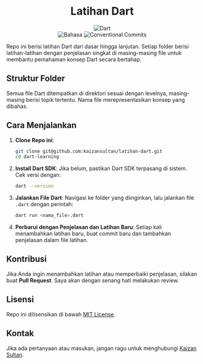 <div align="center">

# Latihan Dart

![Dart](https://img.shields.io/badge/dart-%230175C2.svg?style=for-the-badge&logo=dart&logoColor=white)  
![Bahasa](https://img.shields.io/badge/Bahasa-Indonesia-blue)
![Conventional Commits](https://img.shields.io/badge/commit-conventional-blue.svg)

</div>

Repo ini berisi latihan Dart dari dasar hingga lanjutan. Setiap folder berisi latihan-latihan dengan penjelasan singkat di masing-masing file untuk membantu pemahaman konsep Dart secara bertahap.

## Struktur Folder

Semua file Dart ditempatkan di direktori sesuai dengan levelnya, masing-masing berisi topik tertentu. Nama file merepresentasikan konsep yang dibahas.

## Cara Menjalankan

1. **Clone Repo ini**:

    ```bash
    git clone git@github.com:kaizansultan/latihan-dart.git
    cd dart-learning
    ```

2. **Install Dart SDK**:
   Jika belum, pastikan Dart SDK terpasang di sistem. Cek versi dengan:

    ```bash
    dart --version
    ```

3. **Jalankan File Dart**:
   Navigasi ke folder yang diinginkan, lalu jalankan file `.dart` dengan perintah:

    ```bash
    dart run <nama_file>.dart
    ```

4. **Perbarui dengan Penjelasan dan Latihan Baru**:
   Setiap kali menambahkan latihan baru, buat commit baru dan tambahkan penjelasan dalam file latihan.

## Kontribusi

Jika Anda ingin menambahkan latihan atau memperbaiki penjelasan, silakan buat **Pull Request**. Saya akan dengan senang hati melakukan review.

## Lisensi

Repo ini dilisensikan di bawah [MIT License](LICENSE).

## Kontak

Jika ada pertanyaan atau masukan, jangan ragu untuk menghubungi [Kaizan Sultan](mailto:kaizansultan@proton.me).
